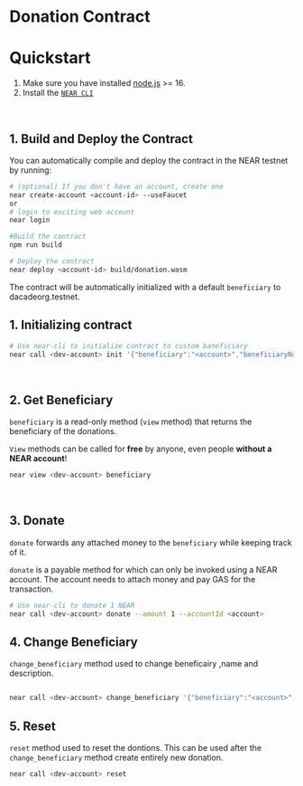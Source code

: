 # Donation Contract

# Quickstart

1. Make sure you have installed [node.js](https://nodejs.org/en/download/package-manager/) >= 16.
2. Install the [`NEAR CLI`](https://github.com/near/near-cli#setup)

<br />

## 1. Build and Deploy the Contract

You can automatically compile and deploy the contract in the NEAR testnet by running:

```bash
# (optional) If you don't have an account, create one
near create-account <account-id> --useFaucet
or
# login to exciting web account
near login

#Build the contract
npm run build

# Deploy the contract
near deploy <account-id> build/donation.wasm
```

The contract will be automatically initialized with a default `beneficiary` to dacadeorg.testnet.

## 1. Initializing contract

```bash
# Use near-cli to initialize contract to custom baneficiary
near call <dev-account> init '{"beneficiary":"<account>","beneficiaryName": "<name>","description": "<about>",}' --accountId <dev-account>
```

<br />

## 2. Get Beneficiary

`beneficiary` is a read-only method (`view` method) that returns the beneficiary of the donations.

`View` methods can be called for **free** by anyone, even people **without a NEAR account**!

```bash
near view <dev-account> beneficiary
```

<br />

## 3. Donate

`donate` forwards any attached money to the `beneficiary` while keeping track of it.

`donate` is a payable method for which can only be invoked using a NEAR account. The account needs to attach money and pay GAS for the transaction.

```bash
# Use near-cli to donate 1 NEAR
near call <dev-account> donate --amount 1 --accountId <account>

```

## 4. Change Beneficiary

`change_beneficiary` method used to change beneficairy ,name and description.

```bash

near call <dev-account> change_beneficiary '{"beneficiary":"<account>","beneficiaryName": "<name>","description": "<about>",}' --accountId <dev-account>

```

## 5. Reset

`reset` method used to reset the dontions. This can be used after the `change_beneficiary` method create entirely new donation.

```bash
near call <dev-account> reset

```

